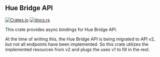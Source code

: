 Hue Bridge API
---

[![Crates.io][crates-badge]][crates-url]
[![docs.rs][docs-badge]][docs-url]  

[crates-badge]: https://img.shields.io/crates/v/hue-bridge  
[crates-url]: https://crates.io/crates/hue-bridge  
[docs-badge]: https://docs.rs/hue-bridge/badge.svg  
[docs-url]: https://docs.rs/hue-bridge  

This crate provides async bindings for Hue Bridge API.  

At the time of writing this, the Hue Bridge API is being migrated to API v2,
but not all endpoints have been implemented. So this crate utilizes the
implemented resources from v2 and plugs the uses v1 to fill in the rest.
